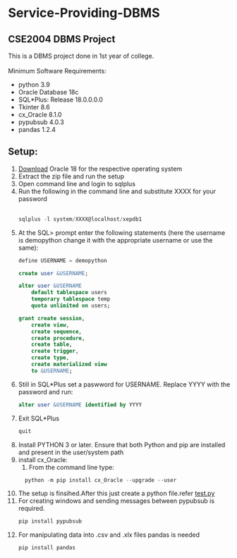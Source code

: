 # Service-Providing-DBMS
## CSE2004 DBMS Project

This is a DBMS project done in 1st year of college.<br></br>
Minimum Software Requirements: <br>
- python 3.9 
- Oracle Database 18c 
- SQL*Plus: Release 18.0.0.0.0 
- Tkinter 8.6
- cx_Oracle 8.1.0
- pypubsub 4.0.3
- pandas 1.2.4

## Setup:
1. [Download](https://www.oracle.com/in/database/technologies/xe-downloads.html "Download Oracle 18") Oracle 18 for the respective operating system
2. Extract the zip file and run the setup
3. Open command line and login to sqlplus
4. Run the following in the command line and substitute XXXX for your password<br><br>
    ```powershell
    sqlplus -l system/XXXX@localhost/xepdb1  
    ```
5. At the SQL> prompt enter the following statements (here the username is demopython change it with the appropriate username or use the same):
    ```sql
    define USERNAME = demopython

    create user &USERNAME;

    alter user &USERNAME
        default tablespace users
        temporary tablespace temp
        quota unlimited on users;

    grant create session,
        create view,
        create sequence,
        create procedure,
        create table,
        create trigger,
        create type,
        create materialized view
        to &USERNAME;
    ```
6. Still in SQL*Plus set a paswword for USERNAME. Replace YYYY with the password and run:<br>
    ```sql
    alter user &USERNAME identified by YYYY
    ```
7. Exit SQL*Plus 
    ```sql
    quit
    ```
8. Install PYTHON 3 or later. Ensure that both Python and pip are installed and present in the user/system path
9. install cx_Oracle:<br>
    1. From the command line type:<br>
     ```powershell
       python -m pip install cx_Oracle --upgrade --user
     ```
10. The setup is finsihed.After this just create a python file.refer [test.py](./test.py "test.py")
11. For creating windows and sending messages between pypubsub is required.<br>
    ```powershell
    pip install pypubsub
    ```
12. For manipulating data into .csv and .xlx files pandas is needed<br>
    ```powershell
    pip install pandas
    ```

            